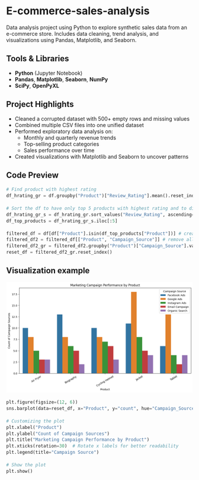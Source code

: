 # E-commerce-sales-analysis
Data analysis project using Python to explore synthetic sales data from an e-commerce store. Includes data cleaning, trend analysis, and visualizations using Pandas, Matplotlib, and Seaborn.

## Tools & Libraries
- **Python** (Jupyter Notebook)
- **Pandas**, **Matplotlib**, **Seaborn**, **NumPy**
- **SciPy**, **OpenPyXL**

## Project Highlights

- Cleaned a corrupted dataset with 500+ empty rows and missing values
- Combined multiple CSV files into one unified dataset
- Performed exploratory data analysis on:
  - Monthly and quarterly revenue trends
  - Top-selling product categories
  - Sales performance over time
- Created visualizations with Matplotlib and Seaborn to uncover patterns

## Code Preview
```python
# Find product with highest rating
df_hrating_gr = df.groupby("Product")["Review_Rating"].mean().reset_index()

# Sort the df to have only top 5 products with highest rating and to dispaly Campaign source in descending order
df_hrating_gr_s = df_hrating_gr.sort_values("Review_Rating", ascending=False)
df_top_products = df_hrating_gr_s.iloc[:5]

filtered_df = df[df["Product"].isin(df_top_products["Product"])] # create a copy of main df with data only related to top products
filtered_df2 = filtered_df[["Product", "Campaign_Source"]] # remove all other columns beside product and camaign source
filtered_df2_gr = filtered_df2.groupby("Product")["Campaign_Source"].value_counts() # count campaing sources
reset_df = filtered_df2_gr.reset_index()
```
## Visualization example
![Marketing campaing performance](Images/marketing_campaing-performance.png)
```python
plt.figure(figsize=(12, 6))
sns.barplot(data=reset_df, x="Product", y="count", hue="Campaign_Source")

# Customizing the plot
plt.xlabel("Product")
plt.ylabel("Count of Campaign Sources")
plt.title("Marketing Campaign Performance by Product")
plt.xticks(rotation=30)  # Rotate x labels for better readability
plt.legend(title="Campaign Source")

# Show the plot
plt.show()
```
